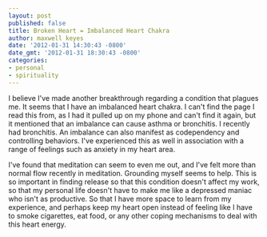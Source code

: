 ```yaml
---
layout: post
published: false
title: Broken Heart = Imbalanced Heart Chakra
author: maxwell keyes
date: '2012-01-31 14:30:43 -0800'
date_gmt: '2012-01-31 18:30:43 -0800'
categories:
- personal
- spirituality
---
```


I believe I've made another breakthrough regarding a condition that plagues me.
It seems that I have an imbalanced heart chakra. I can't find the page I read
this from, as I had it pulled up on my phone and can't find it again, but it
mentioned that an imbalance can cause asthma or bronchitis. I recently had
bronchitis. An imbalance can also manifest as codependency and controlling
behaviors. I've experienced this as well in association with a range of feelings
such as anxiety in my heart area.

I've found that meditation can seem to even me out, and I've felt more than
normal flow recently in meditation. Grounding myself seems to help. This is so
important in finding release so that this condition doesn't affect my work, so
that my personal life doesn't have to make me like a depressed maniac who isn't
as productive. So that I have more space to learn from my experience, and
perhaps keep my heart open instead of feeling like I have to smoke cigarettes,
eat food, or any other coping mechanisms to deal with this heart energy.
